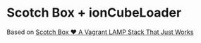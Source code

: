 Scotch Box + ionCubeLoader
==========

Based on [Scotch Box ♥ A Vagrant LAMP Stack That Just Works](http://box.scotch.io/)